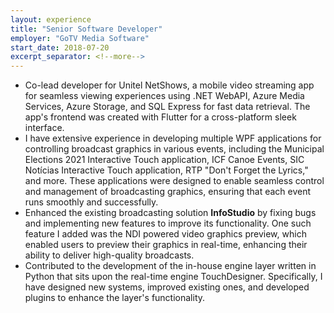 ```yaml
---
layout: experience
title: "Senior Software Developer"
employer: "GoTV Media Software"
start_date: 2018-07-20
excerpt_separator: <!--more-->
---
```


- Co-lead developer for Unitel NetShows, a mobile video streaming app for seamless viewing experiences using .NET WebAPI, Azure Media Services, Azure Storage, and SQL Express for fast data retrieval. The app's frontend was created with Flutter for a cross-platform sleek interface.
- I have extensive experience in developing multiple WPF applications for controlling broadcast graphics in various events, including the Municipal Elections 2021 Interactive Touch application, ICF Canoe Events, SIC Notícias Interactive Touch application, RTP "Don't Forget the Lyrics," and more. These applications were designed to enable seamless control and management of broadcasting graphics, ensuring that each event runs smoothly and successfully.
- Enhanced the existing broadcasting solution **InfoStudio** by fixing bugs and implementing new features to improve its functionality. One such feature I added was the NDI powered video graphics preview, which enabled users to preview their graphics in real-time, enhancing their ability to deliver high-quality broadcasts.
- Contributed to the development of the in-house engine layer written in Python that sits upon the real-time engine TouchDesigner. Specifically, I have designed new systems, improved existing ones, and developed plugins to enhance the layer's functionality.

<!--more-->

